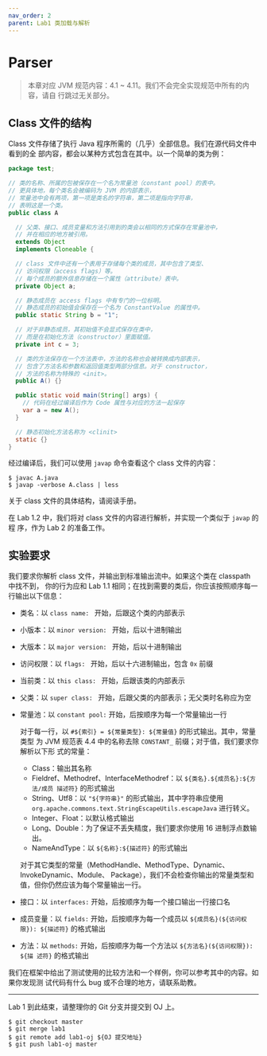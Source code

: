 ```yaml
---
nav_order: 2
parent: Lab1 类加载与解析
---
```


# Parser

> 本章对应 JVM 规范内容：4.1 ~ 4.11。我们不会完全实现规范中所有的内容，请自
> 行跳过无关部分。

## Class 文件的结构

Class 文件存储了执行 Java 程序所需的（几乎）全部信息。我们在源代码文件中看到的全
部内容，都会以某种方式包含在其中。以一个简单的类为例：

```java
package test;

// 类的名称、所属的包被保存在一个名为常量池（constant pool）的表中。
// 更具体地，每个类名会被编码为 JVM 的内部表示，
// 常量池中会有两项，第一项是类名的字符串，第二项是指向字符串，
// 表明这是一个类。
public class A

  // 父类、接口、成员变量和方法引用到的类会以相同的方式保存在常量池中，
  // 并在相应的地方被引用。
  extends Object
  implements Cloneable {

  // class 文件中还有一个表用于存储每个类的成员，其中包含了类型、
  // 访问权限（access flags）等。
  // 每个成员的额外信息存储在一个属性（attribute）表中。
  private Object a;

  // 静态成员在 access flags 中有专门的一位标明。
  // 静态成员的初始值会保存在一个名为 ConstantValue 的属性中。
  public static String b = "1";

  // 对于非静态成员，其初始值不会显式保存在类中，
  // 而是在初始化方法（constructor）里面赋值。
  private int c = 3;

  // 类的方法保存在一个方法表中，方法的名称也会被转换成内部表示，
  // 包含了方法名和参数和返回值类型两部分信息。对于 constructor，
  // 方法的名称为特殊的 <init>。
  public A() {}

  public static void main(String[] args) {
    // 代码在经过编译后作为 Code 属性与对应的方法一起保存
    var a = new A();
  }

  // 静态初始化方法名称为 <clinit>
  static {}
}
```

经过编译后，我们可以使用 `javap` 命令查看这个 class 文件的内容：

```
$ javac A.java
$ javap -verbose A.class | less
```

关于 class 文件的具体结构，请阅读手册。

在 Lab 1.2 中，我们将对 class 文件的内容进行解析，并实现一个类似于 `javap` 的程
序，作为 Lab 2 的准备工作。

## 实验要求

我们要求你解析 class 文件，并输出到标准输出流中。如果这个类在 classpath 中找不到，
你的行为应和 Lab 1.1 相同；在找到需要的类后，你应该按照顺序每一行输出以下信息：

- 类名：以 `class name: ` 开始，后跟这个类的内部表示
- 小版本：以 `minor version: ` 开始，后以十进制输出
- 大版本：以 `major version: ` 开始，后以十进制输出
- 访问权限：以 `flags: ` 开始，后以十六进制输出，包含 `0x` 前缀
- 当前类：以 `this class: ` 开始，后跟该类的内部表示
- 父类：以 `super class: ` 开始，后跟父类的内部表示；无父类时名称应为空
- 常量池：以 `constant pool:` 开始，后按顺序为每一个常量输出一行

  对于每一行，以 `#${索引} = ${常量类型}: ${常量值}` 的形式输出。其中，常量类型
  为 JVM 规范表 4.4 中的名称去除 `CONSTANT_` 前缀；对于值，我们要求你解析以下形
  式的常量：

    - Class：输出其名称
    - Fieldref、Methodref、InterfaceMethodref：以 `${类名}.${成员名}:${方法/成员
      描述符}` 的形式输出
    - String、Utf8：以 `"${字符串}"` 的形式输出，其中字符串应使用
      `org.apache.commons.text.StringEscapeUtils.escapeJava` 进行转义。
    - Integer、Float：以默认格式输出
    - Long、Double：为了保证不丢失精度，我们要求你使用 16 进制浮点数输出。
    - NameAndType：以 `${名称}:${描述符}` 的形式输出

  对于其它类型的常量（MethodHandle、MethodType、Dynamic、InvokeDynamic、Module、
  Package），我们不会检查你输出的常量类型和值，但你仍然应该为每个常量输出一行。

- 接口：以 `interfaces:` 开始，后按顺序为每一个接口输出一行接口名

- 成员变量：以 `fields:` 开始，后按顺序为每一个成员以 `${成员名}(${访问权限}):
  ${描述符}` 的格式输出

- 方法：以 `methods:` 开始，后按顺序为每一个方法以 `${方法名}(${访问权限}): ${描
  述符}` 的格式输出

我们在框架中给出了测试使用的比较方法和一个样例，你可以参考其中的内容。如果你发现测
试代码有什么 bug 或不合理的地方，请联系助教。

---

Lab 1 到此结束，请整理你的 Git 分支并提交到 OJ 上。

```
$ git checkout master
$ git merge lab1
$ git remote add lab1-oj ${OJ 提交地址}
$ git push lab1-oj master
```
